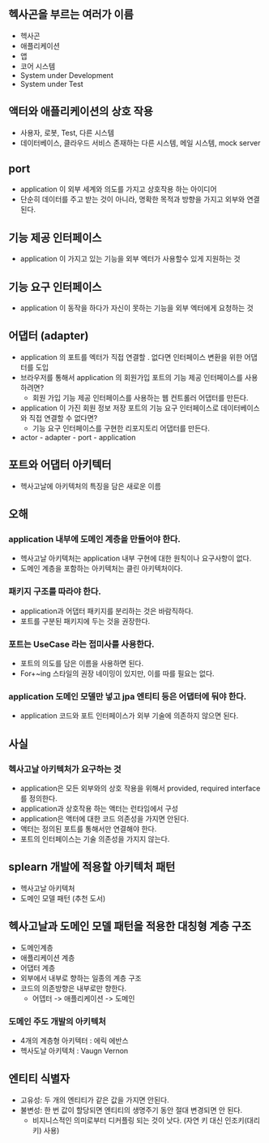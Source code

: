 
## 헥사곤을 부르는 여러가 이름 
- 헥사곤
- 애플리케이션
- 앱
- 코어 시스템 
- System under Development
- System under Test

## 액터와 애플리케이션의 상호 작용
- 사용자, 로봇, Test, 다른 시스템 
- 데이터베이스, 클라우드 서비스 존재하는 다른 시스템, 메일 시스템, mock server


## port
- application 이 외부 세계와 의도를 가지고 상호작용 하는 아이디어
- 단순히 데이터를 주고 받는 것이 아니라, 명확한 목적과 방향을 가지고 외부와 연결된다. 
  

## 기능 제공 인터페이스 
- application 이 가지고 있는 기능을 외부 엑터가 사용할수 있게 지원하는 것

## 기능 요구 인터페이스 
- application 이 동작을 하다가 자신이 못하는 기능을 외부 엑터에게 요청하는 것

## 어댑터 (adapter)
- application 의 포트를 엑터가 직접 연결할 . 없다면 인터페이스 변환을 위한 어댑터를 도입
- 브라우저를 통해서 application 의 회원가입 포트의 기능 제공 인터페이스를 사용하려면? 
  - 회원 가입 기능 제공 인터페이스를 사용하는 웹 컨트롤러 어댑터를 만든다. 
- application 이 가진 회원 정보 저장 포트의 기능 요구 인터페이스로 데이터베이스와 직접 연결할 수 없다면?
  - 기능 요구 인터페이스를 구현한 리포지토리 어댑터를 만든다.
- actor - adapter - port - application

## 포트와 어댑터 아키텍터 
- 헥사고날에 아키텍처의 특징을 담은 새로운 이름 

## 오해
### application 내부에 도메인 계층을 만들어야 한다. 
- 헥사고날 아키텍처는 application 내부 구현에 대한 원칙이나 요구사항이 없다.
- 도메인 계층을 포함하는 아키텍처는 클린 아키텍처이다.

### 패키지 구조를 따라야 한다. 
- application과 어댑터 패키지를 분리하는 것은 바람직하다. 
- 포트를 구분된 패키지에 두는 것을 권장한다. 

### 포트는 UseCase 라는 접미사를 사용한다. 
- 포트의 의도를 담은 이름을 사용하면 된다. 
- For+~ing 스타일의 권장 네이밍이 있지만, 이를 따를 필요는 없다.

### application 도메인 모델만 넣고 jpa 엔티티 등은 어댑터에 둬야 한다. 
- application 코드와 포트 인터페이스가 외부 기술에 의존하지 않으면 된다. 

## 사실
### 헥사고날 아키텍처가 요구하는 것
- application은 모든 외부와의 상호 작용을 위해서 provided, required interface 를 정의한다. 
- application과 상호작용 하는 액터는 런타임에서 구성
- application은 액터에 대한 코드 의존성을 가지면 안된다. 
- 액터는 정의된 포트를 통해서만 연결해야 한다. 
- 포트의 인터페이스는 기술 의존성을 가지지 않는다.

## splearn 개발에 적용할 아키텍처 패턴 
- 헥사고날 아키텍처 
- 도메인 모델 패턴 (추천 도서)

## 헥사고날과 도메인 모델 패턴을 적용한 대칭형 계층 구조 
- 도메인계층
- 애플리케이션 계층
- 어댑터 계층
- 외부에서 내부로 향하는 일종의 계층 구조
- 코드의 의존방향은 내부로만 향한다. 
  - 어뎁터 -> 애플리케이션 -> 도메인

### 도메인 주도 개발의 아키텍처 
- 4개의 계층형 아키텍터 : 에릭 에반스 
- 헥사도날 아키텍처 : Vaugn Vernon

## 엔티티 식별자
- 고유성: 두 개의 엔티티가 같은 값을 가지면 안된다.
- 불변성: 한 번 값이 할당되면 엔티티의 생명주기 동안 절대 변경되면 안 된다.
  - 비지니스적인 의미로부터 디커플링 되는 것이 낫다. (자연 키 대신 인조키(대리 키) 사용)
